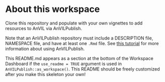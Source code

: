 # About this workspace

Clone this repository and populate with your own vignettes to add resources to AnVIL via AnVILPublish.

Note that an AnVILPublish repository must include a DESCRIPTION file, NAMESPACE file, and have at least one `.Rmd` file. See [this tutorial](https://github.com/avahoffman/AnVILPublish-skeleton) for more information about using AnVILPublish.

This README.md appears as a section at the bottom of the Workspace Dashboard if the `use_readme = TRUE` argument is used in `AnVILPublish::as_workspace()`. This README should be freely customized after you make this skeleton your own!